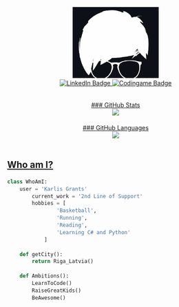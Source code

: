 <div id="header" align="center">
  <img src="https://github.com/KGrants/KGrants/blob/main/PIC1.png" width="200"/>
</div>
<div id="badges" align="center">
  <a href="https://www.linkedin.com/in/karlisgrants/">
    <img src="https://img.shields.io/badge/LinkedIn-blue" alt="LinkedIn Badge"/>
  </a>  
  <a href="https://www.codingame.com/profile/cc87f6e9480d6282fc64ba583f66c6b65528705">
    <img src="https://img.shields.io/badge/-%20CodinGame-yellow" alt="Codingame Badge"/>
</div>
<br>
<br>
<div align="center">
### GitHub Stats
<br><img style="height: auto; width: 40%;" class="img" src="http://github-readme-streak-stats.herokuapp.com?user=KGrants&theme=dark&background=000000" /></div>
<br>
  
<div align="center">
### GitHub Languages
<br><img style="height: auto; width: 40%;" class="img" src="https://github-readme-stats.vercel.app/api/top-langs/?username=KGrants&theme=radical&layout=compact" /></div>
<br>
  
## Who am I?
```python
class WhoAmI:
 	user = 'Karlis Grants'
		current_work = '2nd Line of Support'
		hobbies = [
				'Basketball',
				'Running',
				'Reading',
				'Learning C# and Python'
			]
	
	def getCity():
		return Riga_Latvia()
	
	def Ambitions():
		LearnToCode()
		RaiseGreatKids()
		BeAwesome()
 ```
